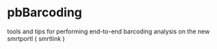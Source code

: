 # pbBarcoding
tools and tips for performing end-to-end barcoding analysis on the new smrtportl ( smrtlink )
